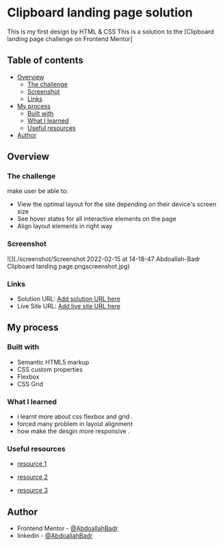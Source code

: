 # Clipboard landing page solution

This is my first design by HTML & CSS
This is a solution to the [Clipboard landing page challenge on Frontend Mentor]

## Table of contents

- [Overview](#overview)
  - [The challenge](#the-challenge)
  - [Screenshot](#screenshot)
  - [Links](#links)
- [My process](#my-process)
  - [Built with](#built-with)
  - [What I learned](#what-i-learned)
  - [Useful resources](#useful-resources)
- [Author](#author)

## Overview

### The challenge

make user be able to:

- View the optimal layout for the site depending on their device's screen size
- See hover states for all interactive elements on the page
- Align layout elements in right way

### Screenshot

![](./screenshot/Screenshot 2022-02-15 at 14-18-47 Abdoallah-Badr Clipboard landing page.pngscreenshot.jpg)

### Links

- Solution URL: [Add solution URL here](https://github.com/Abdoallah-Badr/clipboard-landing-page)
- Live Site URL: [Add live site URL here](https://abdoallah-badr.github.io/clipboard-landing-page)

## My process

### Built with

- Semantic HTML5 markup
- CSS custom properties
- Flexbox
- CSS Grid

### What I learned

- i learnt more about css flexbox and grid .
- forced many problem in layout alignment
- how make the desgin more responsive .

### Useful resources

- [resource 1](https://www.developer.mozilla.org.com)

- [resource 2](https://www.css-tricks.com)

- [resource 3](https://codepen.io)

## Author

- Frontend Mentor - [@AbdoallahBadr](https://www.frontendmentor.io/profile/Abdoallah-Badr)
- linkedin - [@AbdoallahBadr](https://www.linkedin.com/in/abdoallah-badr-5b2bb1250/)
